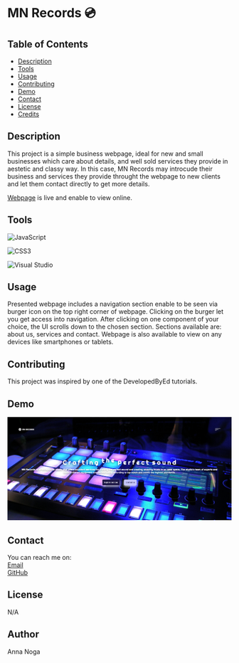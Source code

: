 # MN Records 💿

## Table of Contents
  * [Description](#description)
  * [Tools](#tools)
  * [Usage](#usage)
  * [Contributing](#contributing)
  * [Demo](#demo)
  * [Contact](#contact)
  * [License](#license)
  * [Credits](#credits)

## Description
This project is a simple business webpage, ideal for new and small businesses which care about details, and well sold services they provide in aestetic and classy way. In this case, MN Records may introcude their business and services they provide throught the webpage to new clients and let them contact directly to get more details.

[Webpage](https://mrsannanoga.github.io/mn-records/) is live and enable to view online.


## Tools
![JavaScript](https://img.shields.io/badge/javascript-%23323330.svg?style=for-the-badge&logo=javascript&logoColor=%23F7DF1E) 

![CSS3](https://img.shields.io/badge/css3-%231572B6.svg?style=for-the-badge&logo=css3&logoColor=white)

![Visual Studio](https://img.shields.io/badge/Visual%20Studio-5C2D91.svg?style=for-the-badge&logo=visual-studio&logoColor=white)


## Usage
Presented webpage includes a navigation section enable to be seen via burger icon on the top right corner of webpage. Clicking on the burger let you get access into navigation. After clicking on one component of your choice, the UI scrolls down to the chosen section. Sections available are: about us, services and contact. Webpage is also available to view on any devices like smartphones or tablets.


## Contributing
This project was inspired by one of the DevelopedByEd tutorials.       
## Demo
![demo](./assets/screenshot.png)

## Contact
You can reach me on: </br>
[Email](mailto:mrs.anna.noga@gmail.com) </br>
[GitHub](https://github.com/mrsannanoga) 

## License
N/A 

## Author
Anna Noga
  